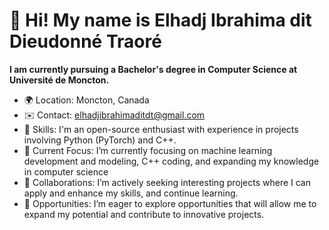 # **👋 Hi! My name is Elhadj Ibrahima dit Dieudonné Traoré**
**I am currently pursuing a Bachelor's degree in Computer Science at Université de Moncton.**

- 🌍 Location: Moncton, Canada
- ✉️ Contact: elhadjibrahimaditdt@gmail.com
- 🧠 Skills: I'm an open-source enthusiast with experience in projects involving Python (PyTorch) and C++.
- 🌱 Current Focus: I’m currently focusing on machine learning development and modeling, C++ coding, and expanding my knowledge in computer science
- 👯 Collaborations: I’m actively seeking interesting projects where I can apply and enhance my skills, and continue learning.
- 🤝 Opportunities: I’m eager to explore opportunities that will allow me to expand my potential and contribute to innovative projects.


<!---
ElhadjDt/ElhadjDt is a ✨ special ✨ repository because its `README.md` (this file) appears on your GitHub profile.
You can click the Preview link to take a look at your changes.
--->
